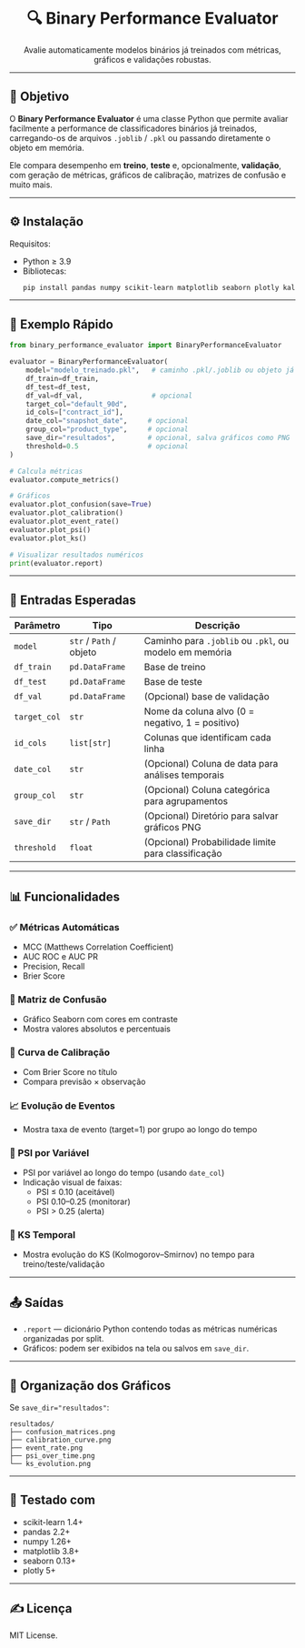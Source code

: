 <p align="center">
  <h1 align="center">🔍 Binary Performance Evaluator</h1>
</p>

<p align="center">
  Avalie automaticamente modelos binários já treinados com métricas, gráficos e validações robustas.
</p>

---

## 📌 Objetivo

O **Binary Performance Evaluator** é uma classe Python que permite avaliar facilmente a performance de classificadores binários já treinados, carregando-os de arquivos `.joblib` / `.pkl` ou passando diretamente o objeto em memória.

Ele compara desempenho em **treino**, **teste** e, opcionalmente, **validação**, com geração de métricas, gráficos de calibração, matrizes de confusão e muito mais.

---

## ⚙️ Instalação

Requisitos:

- Python ≥ 3.9  
- Bibliotecas:
  ```bash
  pip install pandas numpy scikit-learn matplotlib seaborn plotly kaleido
  ```

---

## 🚀 Exemplo Rápido

```python
from binary_performance_evaluator import BinaryPerformanceEvaluator

evaluator = BinaryPerformanceEvaluator(
    model="modelo_treinado.pkl",   # caminho .pkl/.joblib ou objeto já carregado
    df_train=df_train,
    df_test=df_test,
    df_val=df_val,                 # opcional
    target_col="default_90d",
    id_cols=["contract_id"],
    date_col="snapshot_date",     # opcional
    group_col="product_type",     # opcional
    save_dir="resultados",        # opcional, salva gráficos como PNG
    threshold=0.5                 # opcional
)

# Calcula métricas
evaluator.compute_metrics()

# Gráficos
evaluator.plot_confusion(save=True)
evaluator.plot_calibration()
evaluator.plot_event_rate()
evaluator.plot_psi()
evaluator.plot_ks()

# Visualizar resultados numéricos
print(evaluator.report)
```

---

## 🧠 Entradas Esperadas

| Parâmetro | Tipo | Descrição |
|-----------|------|-----------|
| `model` | `str` / `Path` / objeto | Caminho para `.joblib` ou `.pkl`, ou modelo em memória |
| `df_train` | `pd.DataFrame` | Base de treino |
| `df_test` | `pd.DataFrame` | Base de teste |
| `df_val` | `pd.DataFrame` | (Opcional) base de validação |
| `target_col` | `str` | Nome da coluna alvo (0 = negativo, 1 = positivo) |
| `id_cols` | `list[str]` | Colunas que identificam cada linha |
| `date_col` | `str` | (Opcional) Coluna de data para análises temporais |
| `group_col` | `str` | (Opcional) Coluna categórica para agrupamentos |
| `save_dir` | `str` / `Path` | (Opcional) Diretório para salvar gráficos PNG |
| `threshold` | `float` | (Opcional) Probabilidade limite para classificação |

---

## 📊 Funcionalidades

### ✅ Métricas Automáticas
- MCC (Matthews Correlation Coefficient)
- AUC ROC e AUC PR
- Precision, Recall
- Brier Score

### 🧱 Matriz de Confusão
- Gráfico Seaborn com cores em contraste
- Mostra valores absolutos e percentuais

### 🎯 Curva de Calibração
- Com Brier Score no título
- Compara previsão × observação

### 📈 Evolução de Eventos
- Mostra taxa de evento (target=1) por grupo ao longo do tempo

### 🧪 PSI por Variável
- PSI por variável ao longo do tempo (usando `date_col`)
- Indicação visual de faixas:
  - PSI ≤ 0.10 (aceitável)
  - PSI 0.10–0.25 (monitorar)
  - PSI > 0.25 (alerta)

### 🧭 KS Temporal
- Mostra evolução do KS (Kolmogorov–Smirnov) no tempo para treino/teste/validação

---

## 📤 Saídas

- `.report` — dicionário Python contendo todas as métricas numéricas organizadas por split.
- Gráficos: podem ser exibidos na tela ou salvos em `save_dir`.

---

## 📁 Organização dos Gráficos

Se `save_dir="resultados"`:

```
resultados/
├── confusion_matrices.png
├── calibration_curve.png
├── event_rate.png
├── psi_over_time.png
└── ks_evolution.png
```

---

## 🧪 Testado com

- scikit-learn 1.4+
- pandas 2.2+
- numpy 1.26+
- matplotlib 3.8+
- seaborn 0.13+
- plotly 5+

---

## ✍️ Licença

MIT License.
